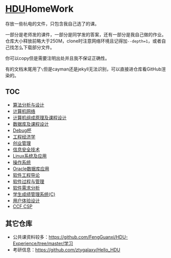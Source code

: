 # [HDU](http://sie.hdu.edu.cn/)HomeWork

存放一些杭电的文件，只包含我自己选了的课。

一部分是老师发的课件，一部分是同学发的答案，还有一部分是我自己做的作业。<br>
仓库大小释放前略大于250M，clone时注意网络环境且记得加`--depth=1`，或者自己找怎么下载部分文件。

你可以copy但是需要注明出处并且我不保证正确性。

有的文档末尾用了`\`但是cayman还是jekyll无法识别，可以直接进仓库看GitHub渲染的。

## TOC

* [算法分析与设计](./AnalysisAndDesignOfAlgorithms)
* [计算机网络](./ComputerNetworking)
* [计算机组成原理及课程设计](./ComputerOrganization)
* [数据库及课程设计](./Databases)
* [Debug杯](./DebugCup)
* [工程经济学](./EngineeringEconomics)
* [创业管理](./EntrepreneurManagement)
* [信息安全技术](./InformationSecurityTechnology)
* [Linux系统及应用](./LinuxSystemAndItsApplication)
* [操作系统](./OperatingSystem)
* [Oracle数据库应用](./Oracle)
* [软件工程导论](./SoftwareEngineeringIntroduction)
* [软件过程与管理](./SoftwareProcessAndManagement)
* [软件需求分析](./SoftwareRequirementsAnalysis)
* [学生成绩管理系统(C)](../../../C-Code-Repository/blob/master/StudentsScoreManagementSystem(SSMS).c)
* [用户体验设计](./UserExperienceDesign)
* [CCF CSP](./CCF_CSP)

## 其它仓库

* 公共课资料较多：<https://github.com/FengGuanxi/HDU-Experience/tree/master/学习>
* 考研信息：<https://github.com/ztygalaxy/Hello_HDU>
